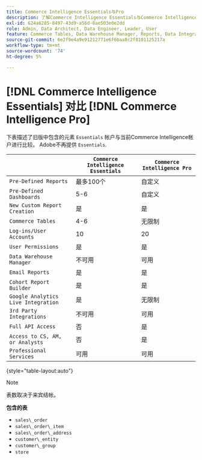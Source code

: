 ```yaml
---
title: Commerce Intelligence Essentials与Pro
description: 了解Commerce Intelligence Essentials与Commerce Intelligence Pro有何不同。
exl-id: 624a6285-8497-43d9-a56d-8ae503e0e2dd
role: Admin, Data Architect, Data Engineer, Leader, User
feature: Commerce Tables, Data Warehouse Manager, Reports, Data Integration
source-git-commit: 6e2f9e4a9e91212771e6f6baa8c2f8101125217a
workflow-type: tm+mt
source-wordcount: '74'
ht-degree: 5%

---
```


# [!DNL Commerce Intelligence Essentials] 对比 [!DNL Commerce Intelligence Pro]

下表描述了旧版中包含的元素 `Essentials` 帐户与当前Commerce Intelligence帐户进行比较。 Adobe不再提供 `Essentials`.

|   | **`Commerce Intelligence Essentials`** | **`Commerce Intelligence Pro`** |
|-----|-----|-----|
| `Pre-Defined Reports` | 最多100个 | 自定义 |
| `Pre-Defined Dashboards` | 5-6 | 自定义 |
| `New Custom Report Creation` | 是 | 是 |
| `Commerce Tables` | 4-6 | 无限制 |
| `Log-ins/User Accounts` | 10 | 20 |
| `User Permissions` | 是 | 是 |
| `Data Warehouse Manager` | 不可用 | 可用 |
| `Email Reports` | 是 | 是 |
| `Cohort Report Builder` | 是 | 是 |
| `Google Analytics Live Integration` | 是 | 无限制 |
| `3rd Party Integrations` | 不可用 | 可用 |
| `Full API Access` | 否 | 是 |
| `Access to CS, AM, or Analysts` | 否 | 是 |
| `Professional Services` | 可用 | 可用 |

{style="table-layout:auto"}

>[!NOTE]
>
>表数取决于来宾结帐。

**包含的表**

* `sales\_order`
* `sales\_order\_item`
* `sales\_order\_address`
* `customer\_entity`
* `customer\_group`
* `store`

<!---
## Columns Included in Essentials

Items in _italics_ are calculated fields.

* `sales_order` table
  * `entity_id`
  * `base_grand_total`
  * `customer_id`
  * `status`
  * `customer_email`
  * `store_id`
  * `base_currency_code`
  * `billing_address_id`
  * `shipping_address_id`
  * `base_shipping_amount`
  * `base_tax_amount`
  * `coupon_code`
  * `created_at`
  * `updated_at`
  * `base_subtotal`
  * `customer_group_id`
  * `base_discount_amount`
  * `base_discount_invoiced`
  * `increment_id`
  * `Customer's order number`
  * `Customer's first order date`
  * `Customer's lifetime number of orders`
  * `Is customer's last order?`
  * `Billing address region`
  * `Shipping address country`
  * `Customer's lifetime revenue`
  * `Seconds between customer's first order date and this order`
  * `Seconds since previous order`
  * `Store name`
  * `Customer's lifetime number of coupons`
  * `Customer's order number (previous-current)`
  * `Shipping address region`
  * `Number of items in order`
  * `Billing address city`
  * `Shipping address city`
  * `Customer's group code`
  * `Customer's first order's billing region`
  * `Customer's first order's coupon_code`
  * `Customer's creation date`
  * `Billing address country`

* `sales_order_item` table
  * `item_id`
  * `qty_ordered`
  * `base_price`
  * `name`
  * `order_id`
  * `sku`
  * `product_type`
  * `product_id`
  * `created_at`
  * `updated_at`
  * `parent_item_id`
  * `store_id`
  * `base_discount_amount`
  * `base_discount_invoiced`
  * `Order's coupon_code`
  * `Order item total value (quantity * price)`
  * `Order's increment_id`
  * `Customer's email`
  * `Customer's lifetime number of orders`
  * `Store name`
  * `Customer's order number`
  * `Order's status`
  * `Customer's lifetime revenue`

* `sales_order_address` table
  * `entity_id`
  * `city`
  * `region`
  * `country_id`

* `customer_entity` table
  * `entity_id`
  * `email`
  * `group_id`
  * `created_at`
  * `updated_at`
  * `store_id`
  * `Customer's lifetime revenue`
  * `Customer's lifetime number of coupons`
  * `Customer's first order date`
  * `Customer's lifetime number of orders`
  * `Seconds since customer's first order date`
  * `Customer's first 30 day revenue`
  * `Customer's first order's billing region`
  * `Customer's first order's coupon_code`
  * `Customer's group code`
  * `Store name`

* `customer_group` table
  * `customer_group_id`
  * `customer_group_code`

* `store` table
  * `store_id`
  * `name`
-->
